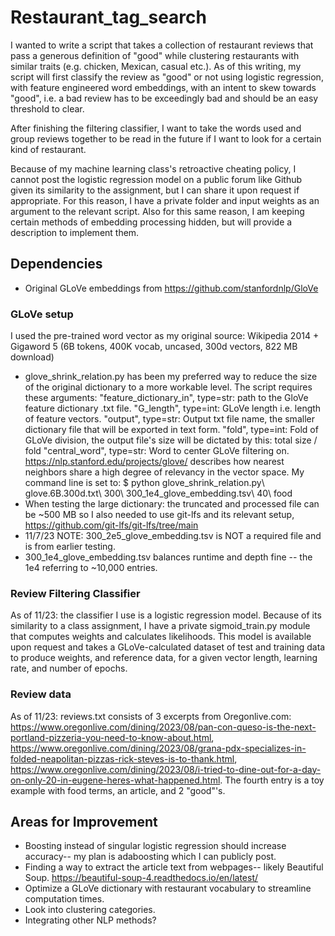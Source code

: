 # Restaurant_tag_search

I wanted to write a script that takes a collection of restaurant reviews that pass a generous definition of "good" while clustering restaurants with similar traits (e.g. chicken, Mexican, casual etc.). As of this writing, my script will first classify the review as "good" or not using logistic regression, with feature engineered word embeddings, with an intent to skew towards "good", i.e. a bad review has to be exceedingly bad and should be an easy threshold to clear. 

After finishing the filtering classifier, I want to take the words used and group reviews together to be read in the future if I want to look for a certain kind of restaurant.

Because of my machine learning class's retroactive cheating policy, I cannot post the logistic regression model on a public forum like Github given its similarity to the assignment, but I can share it upon request if appropriate. For this reason, I have a private folder and input weights as an argument to the relevant script. Also for this same reason, I am keeping certain methods of embedding processing hidden, but will provide a description to implement them.
<!-- guess I don't need clustering? Maybe see if I can cluster distinct identities after filtering words-->
## Dependencies
- Original GLoVe embeddings from https://github.com/stanfordnlp/GloVe
### GLoVe setup
I used the pre-trained word vector as my original source: Wikipedia 2014 + Gigaword 5 (6B tokens, 400K vocab, uncased, 300d vectors, 822 MB download)
  * glove_shrink_relation.py has been my preferred way to reduce the size of the original dictionary to a more workable level. The script requires these arguments:
    "feature_dictionary_in", type=str: path to the GloVe feature dictionary .txt file.
    "G_length", type=int: GLoVe length i.e. length of feature vectors.
    "output", type=str: Output txt file name, the smaller dictionary file that will be exported in text form.
    "fold", type=int: Fold of GLoVe division, the output file's size will be dictated by this: total size / fold 
    "central_word", type=str: Word to center GLoVe filtering on. https://nlp.stanford.edu/projects/glove/ describes how nearest neighbors share a high degree of relevancy in the vector space.
    My command line is set to: $ python glove_shrink_relation.py\ glove.6B.300d.txt\ 300\ 300_1e4_glove_embedding.tsv\ 40\ food
  *  When testing the large dictionary: the truncated and processed file can be ~500 MB so I also needed to use git-lfs and its relevant setup, https://github.com/git-lfs/git-lfs/tree/main
  * 11/7/23 NOTE: 300_2e5_glove_embedding.tsv is NOT a required file and is from earlier testing.
  * 300_1e4_glove_embedding.tsv balances runtime and depth fine -- the 1e4  referring to ~10,000 entries.
### Review Filtering Classifier
As of 11/23: the classifier I use is a logistic regression model. Because of its similarity to a class assignment, I have a private sigmoid_train.py module that computes weights and calculates likelihoods. This model is available upon request and takes a GLoVe-calculated dataset of test and training data to produce weights, and reference data, for a given vector length, learning rate, and number of epochs.
### Review data
As of 11/23: reviews.txt consists of 3 excerpts from Oregonlive.com: https://www.oregonlive.com/dining/2023/08/pan-con-queso-is-the-next-portland-pizzeria-you-need-to-know-about.html, https://www.oregonlive.com/dining/2023/08/grana-pdx-specializes-in-folded-neapolitan-pizzas-rick-steves-is-to-thank.html, https://www.oregonlive.com/dining/2023/08/i-tried-to-dine-out-for-a-day-on-only-20-in-eugene-heres-what-happened.html. The fourth entry is a toy example with food terms, an article, and 2 "good"'s.

## Areas for Improvement
- Boosting instead of singular logistic regression should increase accuracy-- my plan is adaboosting which I can publicly post.
- Finding a way to extract the article text from webpages-- likely Beautiful Soup. https://beautiful-soup-4.readthedocs.io/en/latest/
- Optimize a GLoVe dictionary with restaurant vocabulary to streamline computation times.
- Look into clustering categories.
- Integrating other NLP methods?
